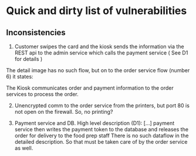 # Quick and dirty list of vulnerabilities

## Inconsistencies

1. Customer swipes the card and the kiosk sends the information via the REST api to the admin service which calls the payment service ( See D1 for details )

The detail image has no such flow, but on to the order service flow (number 6) it states:

The Kiosk communicates order and payment information to the order services to
process the order.

2. Unencrypted comm to the order service from the printers, but port 80 is not open on the firewall. So, no printing?

3. Payment service and DB. High level description (D1): [...] payment service then writes the payment token to the database and releases the order for delivery to the food prep staff
There is no such dataflow in the detailed description. So that must be taken care of by the order service as well.
